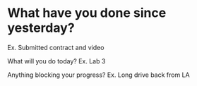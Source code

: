 # What have you done since yesterday?
Ex. Submitted contract and video

What will you do today?
Ex. Lab 3

Anything blocking your progress?
Ex. Long drive back from LA
